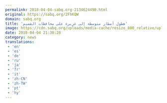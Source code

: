 ```yaml
---
permalink: 2018-04-04-sabq.org-2134624490.html
original: https://sabq.org/2FhKQW
domain: sabq.org
title: 'هطول أمطار متوسطة إلى غزيرة على محافظات القصيم'
image: https://cdn.sabq.org/uploads/media-cache/resize_800_relative/uploads/material-file/5ac53fc18157362184a43ba1/5ac53fac95b86.jpg
date: 2018-04-04 21:30:28
category: news
translations: 
 - 'en'
 - 'es'
 - 'de'
 - 'ru'
 - 'ja'
 - 'fr'
 - 'it'
 - 'zh-CN'
 - 'zh-TW'
 - 'pt'
 - 'hy'
---
```


